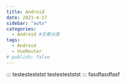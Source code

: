 ```yaml
---
title: Android
date: 2021-4-17
sidebar: "auto"
categories:
  - Android #文章分类
tags:
  - Android
  - VueRouter
# publish: false
---
```



::: testesteststst
testesteststst
:::
fasdfasdfasf
